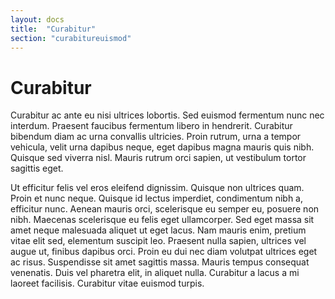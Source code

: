 ```yaml
---
layout: docs
title:  "Curabitur"
section: "curabitureuismod"
---
```

# Curabitur

Curabitur ac ante eu nisi ultrices lobortis. Sed euismod fermentum nunc nec interdum. Praesent faucibus fermentum libero in hendrerit. Curabitur bibendum diam ac urna convallis ultricies. Proin rutrum, urna a tempor vehicula, velit urna dapibus neque, eget dapibus magna mauris quis nibh. Quisque sed viverra nisl. Mauris rutrum orci sapien, ut vestibulum tortor sagittis eget.

Ut efficitur felis vel eros eleifend dignissim. Quisque non ultrices quam. Proin et nunc neque. Quisque id lectus imperdiet, condimentum nibh a, efficitur nunc. Aenean mauris orci, scelerisque eu semper eu, posuere non nibh. Maecenas scelerisque eu felis eget ullamcorper. Sed eget massa sit amet neque malesuada aliquet ut eget lacus. Nam mauris enim, pretium vitae elit sed, elementum suscipit leo. Praesent nulla sapien, ultrices vel augue ut, finibus dapibus orci. Proin eu dui nec diam volutpat ultrices eget ac risus. Suspendisse sit amet sagittis massa. Mauris tempus consequat venenatis. Duis vel pharetra elit, in aliquet nulla. Curabitur a lacus a mi laoreet facilisis. Curabitur vitae euismod turpis.